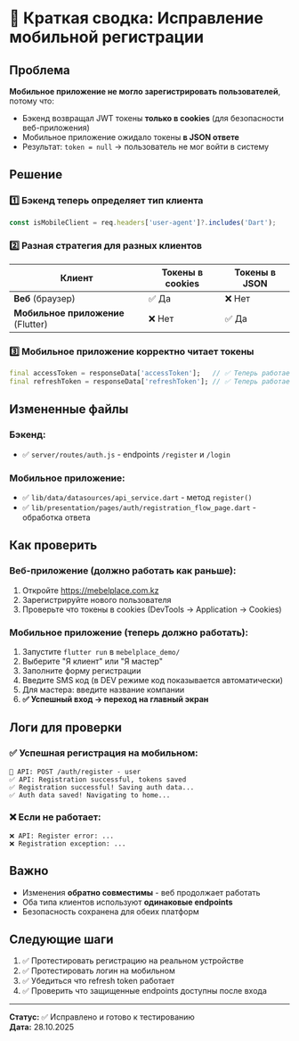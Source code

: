 # 📱 Краткая сводка: Исправление мобильной регистрации

## Проблема

**Мобильное приложение не могло зарегистрировать пользователей**, потому что:
- Бэкенд возвращал JWT токены **только в cookies** (для безопасности веб-приложения)
- Мобильное приложение ожидало токены **в JSON ответе**
- Результат: `token = null` → пользователь не мог войти в систему

## Решение

### 1️⃣ Бэкенд теперь определяет тип клиента

```javascript
const isMobileClient = req.headers['user-agent']?.includes('Dart');
```

### 2️⃣ Разная стратегия для разных клиентов

| Клиент | Токены в cookies | Токены в JSON |
|--------|-----------------|---------------|
| **Веб** (браузер) | ✅ Да | ❌ Нет |
| **Мобильное приложение** (Flutter) | ❌ Нет | ✅ Да |

### 3️⃣ Мобильное приложение корректно читает токены

```dart
final accessToken = responseData['accessToken'];   // ✅ Теперь работает!
final refreshToken = responseData['refreshToken']; // ✅ Теперь работает!
```

## Измененные файлы

### Бэкенд:
- ✅ `server/routes/auth.js` - endpoints `/register` и `/login`

### Мобильное приложение:
- ✅ `lib/data/datasources/api_service.dart` - метод `register()`
- ✅ `lib/presentation/pages/auth/registration_flow_page.dart` - обработка ответа

## Как проверить

### Веб-приложение (должно работать как раньше):
1. Откройте https://mebelplace.com.kz
2. Зарегистрируйте нового пользователя
3. Проверьте что токены в cookies (DevTools → Application → Cookies)

### Мобильное приложение (теперь должно работать):
1. Запустите `flutter run` в `mebelplace_demo/`
2. Выберите "Я клиент" или "Я мастер"
3. Заполните форму регистрации
4. Введите SMS код (в DEV режиме код показывается автоматически)
5. Для мастера: введите название компании
6. **✅ Успешный вход → переход на главный экран**

## Логи для проверки

### ✅ Успешная регистрация на мобильном:
```
📡 API: POST /auth/register - user
✅ API: Registration successful, tokens saved
✅ Registration successful! Saving auth data...
✅ Auth data saved! Navigating to home...
```

### ❌ Если не работает:
```
❌ API: Register error: ...
❌ Registration exception: ...
```

## Важно

- Изменения **обратно совместимы** - веб продолжает работать
- Оба типа клиентов используют **одинаковые endpoints**
- Безопасность сохранена для обеих платформ

## Следующие шаги

1. ✅ Протестировать регистрацию на реальном устройстве
2. ✅ Протестировать логин на мобильном
3. ✅ Убедиться что refresh token работает
4. ✅ Проверить что защищенные endpoints доступны после входа

---

**Статус:** ✅ Исправлено и готово к тестированию  
**Дата:** 28.10.2025

